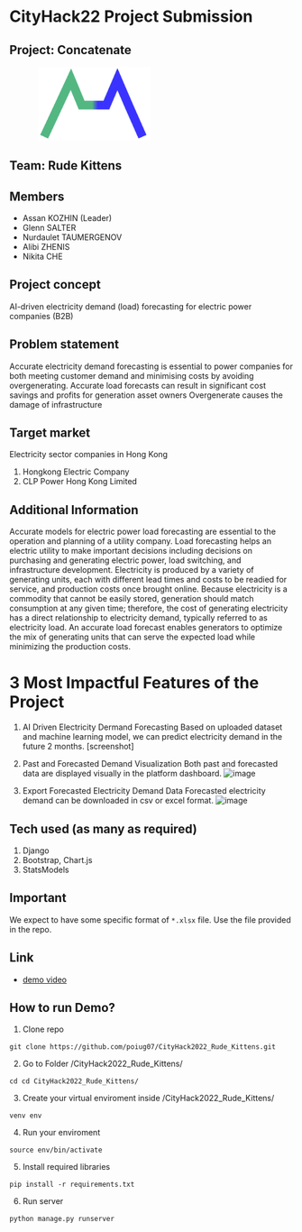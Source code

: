 # CityHack22 Project Submission
## Project: Concatenate
<img src="./predict/static/concat_logo_color.png" width="200" style="margin-left: 50px" alt="project_logo"/>

## Team: Rude Kittens
## Members
- Assan KOZHIN (Leader)
- Glenn SALTER
- Nurdaulet TAUMERGENOV
- Alibi ZHENIS
- Nikita CHE

## Project concept
AI-driven electricity demand (load) forecasting for electric power companies (B2B)

## Problem statement
Accurate electricity demand forecasting is essential to power companies for both meeting customer demand and minimising costs by avoiding overgenerating. Accurate load forecasts can result in significant cost savings and profits for generation asset owners
Overgenerate causes the damage of infrastructure

## Target market
Electricity sector companies in Hong Kong
1. Hongkong Electric Company
2. CLP Power Hong Kong Limited

## Additional Information
Accurate models for electric power load forecasting are essential to the operation and planning of a utility company. Load forecasting helps an electric utility to make important decisions including decisions on purchasing and generating electric power, load switching, and infrastructure development.
Electricity is produced by a variety of generating units, each with different lead times and costs to be readied for service, and production costs once brought online. Because electricity is a commodity that cannot be easily stored, generation should match consumption at any given time; therefore, the cost of generating electricity has a direct relationship to electricity demand, typically referred to as electricity load.
An accurate load forecast enables generators to optimize the mix of generating units that can serve the expected load while minimizing the production costs. 

# 3 Most Impactful Features of the Project
1. AI Driven Electricity Dermand Forecasting
Based on uploaded dataset and machine learning model, we can predict electricity demand in the future 2 months.
[screenshot]

2.  Past and Forecasted Demand Visualization
Both past and forecasted data are displayed visually in the platform dashboard.
![image](https://user-images.githubusercontent.com/56122328/151688325-cf04d48b-14fd-4534-82ed-e2d5f7b9d848.png)

3. Export Forecasted Electricity Demand Data
Forecasted electricity demand can be downloaded in csv or excel format.
![image](https://user-images.githubusercontent.com/56122328/151688306-86ca768f-4773-4c88-86e6-988953a0bc4f.png)

## Tech used (as many as required)
1. Django
2. Bootstrap, Chart.js
3. StatsModels

## Important
We expect to have some specific format of `*.xlsx` file. Use the file provided in the repo. 


## Link
- [demo video](https://drive.google.com/file/d/18l23kmwArCwmh-p5iqQl8P1euS7X1KHk/view?usp=sharing)

## How to run Demo?
1. Clone repo
```
git clone https://github.com/poiug07/CityHack2022_Rude_Kittens.git
```
2. Go to Folder /CityHack2022_Rude_Kittens/
```
cd cd CityHack2022_Rude_Kittens/
```
3. Create your virtual enviroment inside /CityHack2022_Rude_Kittens/
```
venv env
```
4. Run your enviroment
```
source env/bin/activate
```
5. Install required libraries
```
pip install -r requirements.txt 
```
6. Run server
```
python manage.py runserver
```




